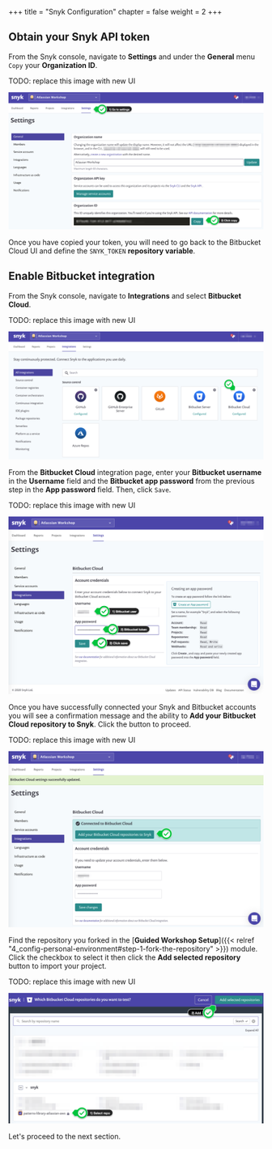 +++
title = "Snyk Configuration"
chapter = false
weight = 2
+++

## Obtain your Snyk API token

From the Snyk console, navigate to __Settings__ and under the __General__ menu `Copy` your __Organization ID__.

TODO: replace this image with new UI

![Snyk API token](../images/snyk-api-token.png)

Once you have copied your token, you will need to go back to the Bitbucket Cloud UI and define the `SNYK_TOKEN` __repository variable__.

## Enable Bitbucket integration

From the Snyk console, navigate to __Integrations__ and select __Bitbucket Cloud__.

TODO: replace this image with new UI

![Bitbucket menu](../images/snyk-integrations-menu.png)

From the __Bitbucket Cloud__ integration page, enter your __Bitbucket username__ in the __Username__ field and 
the __Bitbucket app password__ from the previous step in the __App password__ field. Then, click `Save`.

TODO: replace this image with new UI

![Bitbucket integration 01](../images/snyk-bitbucket-integration-01.png)

Once you have successfully connected your Snyk and Bitbucket accounts you will see a confirmation message and the ability to 
__Add your Bitbucket Cloud repository to Snyk__. Click the button to proceed.

TODO: replace this image with new UI

![Bitbucket integration 02](../images/snyk-bitbucket-integration-02.png)

Find the repository you forked in the [**Guided Workshop Setup**]({{< relref "4_config-personal-environment#step-1-fork-the-repository" >}}) module. Click the checkbox to select it then click the 
__Add selected repository__ button to import your project.

TODO: replace this image with new UI

![Bitbucket add repo](../images/snyk-bitbucket-add-repo.png)

Let's proceed to the next section.
